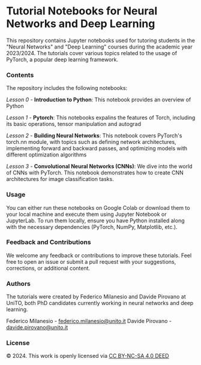 # Tutorial Notebooks for Neural Networks and Deep Learning
This repository contains Jupyter notebooks used for tutoring students in the "Neural Networks" and "Deep Learning" courses during the academic year 2023/2024. The tutorials cover various topics related to the usage of PyTorch, a popular deep learning framework.

### Contents
The repository includes the following notebooks:

*Lesson 0* - **Introduction to Python**: This notebook provides an overview of Python

*Lesson 1* - **Pytorch**: This notebooks expalins the features of Torch, including its basic operations, tensor manipulation and autograd

*Lesson 2* - **Building Neural Networks**: This notebook covers PyTorch's torch.nn module, with topics such as defining network architectures, implementing forward and backward passes, and optimizing models with different optimization algorithms

*Lesson 3* - **Convolutional Neural Networks (CNNs)**: We dive into the world of CNNs with PyTorch. This notebook demonstrates how to create CNN architectures for image classification tasks.

### Usage
You can either run these notebooks on Google Colab or download them to your local machine and execute them using Jupyter Notebook or JupyterLab. To run them locally, ensure you have Python installed along with the necessary dependencies (PyTorch, NumPy, Matplotlib, etc.).

### Feedback and Contributions
We welcome any feedback or contributions to improve these tutorials. Feel free to open an issue or submit a pull request with your suggestions, corrections, or additional content.

### Authors
The tutorials were created by Federico Milanesio and Davide Pirovano at UniTO, both PhD candidates currently working in neural networks and deep learning.

Federico Milanesio - federico.milanesio@unito.it
Davide Pirovano - davide.pirovano@unito.it

### License
© 2024. This work is openly licensed via [CC BY-NC-SA 4.0 DEED](https://creativecommons.org/licenses/by-nc-sa/4.0/)
